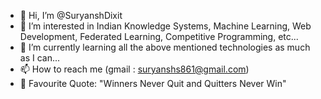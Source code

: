 - 👋 Hi, I’m @SuryanshDixit
- 👀 I’m interested in Indian Knowledge Systems, Machine Learning, Web Development, Federated Learning, Competitive Programming, etc...
- 🌱 I’m currently learning all the above mentioned technologies as much as I can...
- 📫 How to reach me (gmail : suryanshs861@gmail.com)
- 🌺 Favourite Quote: "Winners Never Quit and Quitters Never Win"
<!---
SuryanshDixit/SuryanshDixit is a ✨ special ✨ repository because its `README.md` (this file) appears on your GitHub profile.
You can click the Preview link to take a look at your changes.
--->
